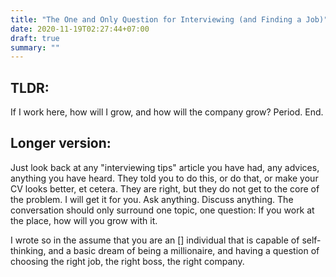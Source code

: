 ```yaml
---
title: "The One and Only Question for Interviewing (and Finding a Job)"
date: 2020-11-19T02:27:44+07:00
draft: true
summary: ""
---
```


## TLDR:

If I work here, how will I grow, and how will the company grow? Period. End.

## Longer version:

Just look back at any "interviewing tips" article you have had, any advices,
anything you have heard. They told you to do this, or do that, or make your CV
looks better, et cetera. They are right, but they do not get to the core of the
problem. I will get it for you. Ask anything. Discuss anything. The conversation
should only surround one topic, one question: If you work at the place, how will
you grow with it.

I wrote so in the assume that you are an [] individual that is capable of
self-thinking, and a basic dream of being a millionaire, and having a question
of choosing the right job, the right boss, the right company.
